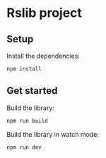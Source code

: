 # Rslib project

## Setup

Install the dependencies:

```bash
npm install
```

## Get started

Build the library:

```bash
npm run build
```

Build the library in watch mode:

```bash
npm run dev
```
